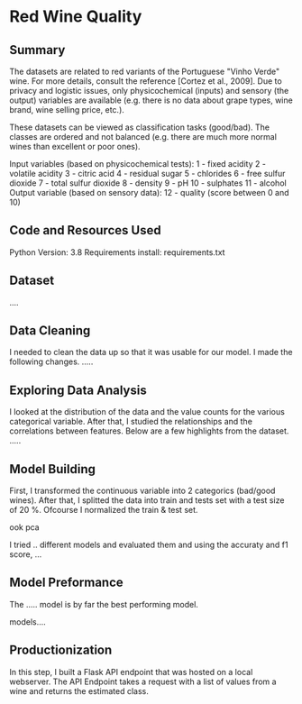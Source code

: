 # Red Wine Quality 

## Summary 
The datasets are related to red variants of the Portuguese "Vinho Verde" wine. For more details, consult the reference [Cortez et al., 2009]. Due to privacy and logistic issues, only physicochemical (inputs) and sensory (the output) variables are available (e.g. there is no data about grape types, wine brand, wine selling price, etc.).

These datasets can be viewed as classification tasks (good/bad). The classes are ordered and not balanced (e.g. there are much more normal wines than excellent or poor ones).

Input variables (based on physicochemical tests): 1 - fixed acidity 2 - volatile acidity 3 - citric acid 4 - residual sugar 5 - chlorides 6 - free sulfur dioxide 7 - total sulfur dioxide 8 - density 9 - pH 10 - sulphates 11 - alcohol Output variable (based on sensory data): 12 - quality (score between 0 and 10)


## Code and Resources Used 
Python Version: 3.8
Requirements install: requirements.txt

## Dataset 
....

## Data Cleaning
I needed to clean the data up so that it was usable for our model. I made the following changes.
.....

## Exploring Data Analysis
I looked at the distribution of the data and the value counts for the various categorical variable. 
After that, I studied the relationships and the correlations between features. 
Below are a few highlights from the dataset. 
.....

## Model Building
First, I transformed the continuous variable into 2 categorics (bad/good wines). After that, I splitted the data into train and tests set with a test size of 20 %.
Ofcourse I normalized the train & test set. 

ook pca 

I tried .. different models and evaluated them and using the accuraty and f1 score, ...


## Model Preformance
The ..... model is by far the best performing model. 

models....

## Productionization
In this step, I built a Flask API endpoint that was hosted on a local webserver. 
The API Endpoint takes a request with a list of values from a wine and returns the estimated  class.

